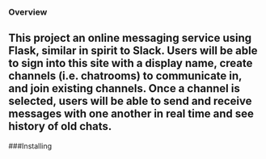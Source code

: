 
### Overview

This project an online messaging service using Flask, similar in spirit to Slack. Users will be able to sign into this site with a display name, create channels (i.e. chatrooms) to communicate in, and join existing channels. Once a channel is selected, users will be able to send and receive messages with one another in real time and see history of old chats. 
--------------------------------------------------------------------------------------------------------
###Installing
